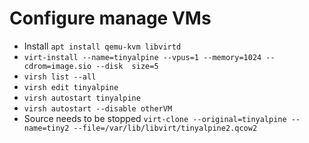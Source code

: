 # Configure manage VMs

- Install `apt install qemu-kvm libvirtd`
- `virt-install --name=tinyalpine --vpus=1 --memory=1024 --cdrom=image.sio --disk  size=5`
- `virsh list --all`
- `virsh edit tinyalpine`
- `virsh autostart tinyalpine`
- `virsh autostart --disable otherVM`
-  Source needs to be stopped `virt-clone --original=tinyalpine --name=tiny2 --file=/var/lib/libvirt/tinyalpine2.qcow2 `
